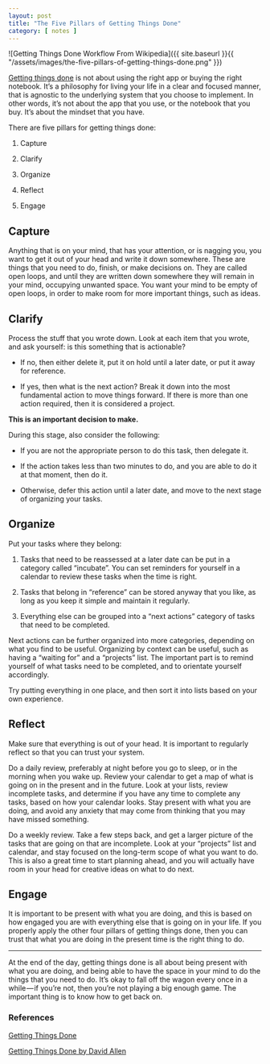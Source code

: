 ```yaml
---
layout: post
title: "The Five Pillars of Getting Things Done"
category: [ notes ]
---
```


![Getting Things Done Workflow From Wikipedia]({{ site.baseurl }}{{ "/assets/images/the-five-pillars-of-getting-things-done.png" }})

[Getting things done](http://gettingthingsdone.com/) is not about using the right app or buying the right notebook. It’s a philosophy for living your life in a clear and focused manner, that is agnostic to the underlying system that you choose to implement. In other words, it’s not about the app that you use, or the notebook that you buy. It’s about the mindset that you have.

There are five pillars for getting things done:

1. Capture

2. Clarify

3. Organize

4. Reflect

5. Engage

## Capture

Anything that is on your mind, that has your attention, or is nagging you, you want to get it out of your head and write it down somewhere. These are things that you need to do, finish, or make decisions on. They are called open loops, and until they are written down somewhere they will remain in your mind, occupying unwanted space. You want your mind to be empty of open loops, in order to make room for more important things, such as ideas.

## Clarify

Process the stuff that you wrote down. Look at each item that you wrote, and ask yourself: is this something that is actionable?

* If no, then either delete it, put it on hold until a later date, or put it away for reference.

* If yes, then what is the next action? Break it down into the most fundamental action to move things forward. If there is more than one action required, then it is considered a project.

**This is an important decision to make.**

During this stage, also consider the following:

* If you are not the appropriate person to do this task, then delegate it.

* If the action takes less than two minutes to do, and you are able to do it at that moment, then do it.

* Otherwise, defer this action until a later date, and move to the next stage of organizing your tasks.

## Organize

Put your tasks where they belong:

1. Tasks that need to be reassessed at a later date can be put in a category called “incubate”. You can set reminders for yourself in a calendar to review these tasks when the time is right.

2. Tasks that belong in “reference” can be stored anyway that you like, as long as you keep it simple and maintain it regularly.

3. Everything else can be grouped into a “next actions” category of tasks that need to be completed.

Next actions can be further organized into more categories, depending on what you find to be useful. Organizing by context can be useful, such as having a “waiting for” and a “projects” list. The important part is to remind yourself of what tasks need to be completed, and to orientate yourself accordingly.

Try putting everything in one place, and then sort it into lists based on your own experience.

## Reflect

Make sure that everything is out of your head. It is important to regularly reflect so that you can trust your system.

Do a daily review, preferably at night before you go to sleep, or in the morning when you wake up. Review your calendar to get a map of what is going on in the present and in the future. Look at your lists, review incomplete tasks, and determine if you have any time to complete any tasks, based on how your calendar looks. Stay present with what you are doing, and avoid any anxiety that may come from thinking that you may have missed something.

Do a weekly review. Take a few steps back, and get a larger picture of the tasks that are going on that are incomplete. Look at your “projects” list and calendar, and stay focused on the long-term scope of what you want to do. This is also a great time to start planning ahead, and you will actually have room in your head for creative ideas on what to do next.

## Engage

It is important to be present with what you are doing, and this is based on how engaged you are with everything else that is going on in your life. If you properly apply the other four pillars of getting things done, then you can trust that what you are doing in the present time is the right thing to do.

---

At the end of the day, getting things done is all about being present with what you are doing, and being able to have the space in your mind to do the things that you need to do. It’s okay to fall off the wagon every once in a while — if you’re not, then you’re not playing a big enough game. The important thing is to know how to get back on.

### References

[Getting Things Done](http://gettingthingsdone.com/)

[Getting Things Done by David Allen](https://www.linkedin.com/learning/getting-things-done)
